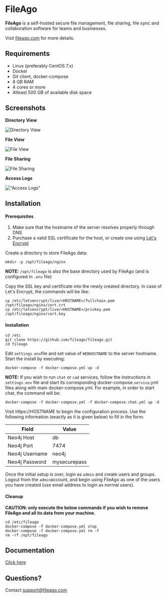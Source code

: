 # FileAgo

**FileAgo** is a self-hosted secure file management, file sharing, file sync and collaboration software for teams and businesses.

Visit [fileago.com](https://www.fileago.com) for more details.

## Requirements

- Linux (preferably CentOS 7.x)
- Docker
- Git client, docker-compose
- 8 GB RAM
- 4 cores or more
- Atleast 500 GB of available disk space

## Screenshots

**Directory View**

![Directory View](screenshots/screenshot1.png "Directory View")



**File View**

![File View](screenshots/screenshot2.png "File View")



**File Sharing**

![File Sharing](screenshots/screenshot3.png "File Sharing")



**Access Logs**

!["Access Logs"](screenshots/screenshot4.png "Access Logs")



## Installation 

#### Prerequisites

1. Make sure that the hostname of the server resolves properly through DNS
2. Purchase a valid SSL certificate for the host, or create one using [Let's Encrypt](https://letsencrypt.org/)

Create a directory to store FileAgo data:

```shell
mkdir -p /opt/fileago/nginx
```

**NOTE:** `/opt/fileago` is also the base directory used by FileAgo (and is configured in `.env` file)

Copy the SSL key and certificate into the newly created directory. In case of Let's Encrypt, the commands will be like:

```shell
cp /etc/letsencrypt/live/<HOSTNAME>/fullchain.pem /opt/fileago/nginx/cert.crt
cp /etc/letsencrypt/live/<HOSTNAME>/privkey.pem /opt/fileago/nginx/cert.key
```

#### Installation

```shell
cd /etc
git clone https://github.com/fileago/fileago.git
cd fileago
```

Edit `settings.env`file and set value of `WEBHOSTNAME` to the server hostname. Start the install by executing:

```shell
docker-compose -f docker-compose.yml up -d
```

**NOTE:** If you wish to run `chat` or `cad` services, follow the instructions in `settings.env` file and start its corresponding docker-compose.`service`.yml files along with main docker-compose.yml. For example, in order to start chat, the command will be:

```shell
docker-compose -f docker-compose.yml -f docker-compose.chat.yml up -d
```

Visit https://HOSTNAME to begin the configuration process. Use the following information (exactly as it is given below) to fill in the form:

| Field          | Value        |
| -------------- | ------------ |
| Neo4j Host     | db           |
| Neo4j Port     | 7474         |
| Neo4j Username | neo4j        |
| Neo4j Password | mysecurepass |

Once the initial setup is over, login as `admin` and create users and groups. Logout from the `admin`account, and begin using FileAgo as one of the users you have created (use email address to login as normal users).

#### Cleanup

**CAUTION: only execute the below commands if you wish to remove FileAgo and all its data from your machine.**

```shell
cd /etc/fileago
docker-compose -f docker-compose.yml stop
docker-compose -f docker-compose.yml rm -f
rm -rf /opt/fileago
```

## Documentation

[Click here](https://www.fileago.com/docs/)

## Questions?

Contact [support@fileago.com](mailto:support@fileago.com) 



